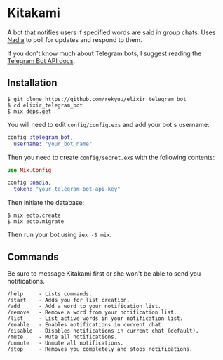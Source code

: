 # Kitakami

A bot that notifies users if specified words are said in group chats. Uses [Nadia](https://github.com/zhyu/nadia) to poll for updates and respond to them.

If you don't know much about Telegram bots, I suggest reading the [Telegram Bot API docs](https://core.telegram.org/bots/api).

## Installation

```
$ git clone https://github.com/rekyuu/elixir_telegram_bot
$ cd elixir_telegram_bot
$ mix deps.get
```

You will need to edit `config/config.exs` and add your bot's username:

```elixir
config :telegram_bot,
  username: "your_bot_name"
```

Then you need to create `config/secret.exs` with the following contents:

```elixir
use Mix.Config

config :nadia,
  token: "your-telegram-bot-api-key"
```

Then initiate the database:

```
$ mix ecto.create
$ mix ecto.migrate
```

Then run your bot using `iex -S mix`.

## Commands

Be sure to message Kitakami first or she won't be able to send you notifications.

```
/help     - Lists commands.
/start    - Adds you for list creation.
/add      - Add a word to your notification list.
/remove   - Remove a word from your notification list.
/list     - List active words in your notification list.
/enable   - Enables notifications in current chat.
/disable  - Disables notifications in current chat (default).
/mute     - Mute all notifications.
/unmute   - Unmute all notifications.
/stop     - Removes you completely and stops notifications.
```
